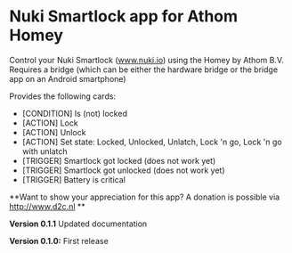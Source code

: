 # Nuki Smartlock app for Athom Homey

Control your Nuki Smartlock (www.nuki.io) using the Homey by Athom B.V.
Requires a bridge (which can be either the hardware bridge or the bridge app on an Android smartphone)

Provides the following cards:
- [CONDITION] Is (not) locked
- [ACTION] Lock
- [ACTION] Unlock
- [ACTION] Set state: Locked, Unlocked, Unlatch, Lock 'n go, Lock 'n go with unlatch
- [TRIGGER] Smartlock got locked (does not work yet)
- [TRIGGER] Smartlock got unlocked (does not work yet)
- [TRIGGER] Battery is critical



**Want to show your appreciation for this app? A donation is possible via http://www.d2c.nl **

**Version 0.1.1**
Updated documentation

**Version 0.1.0:**
First release